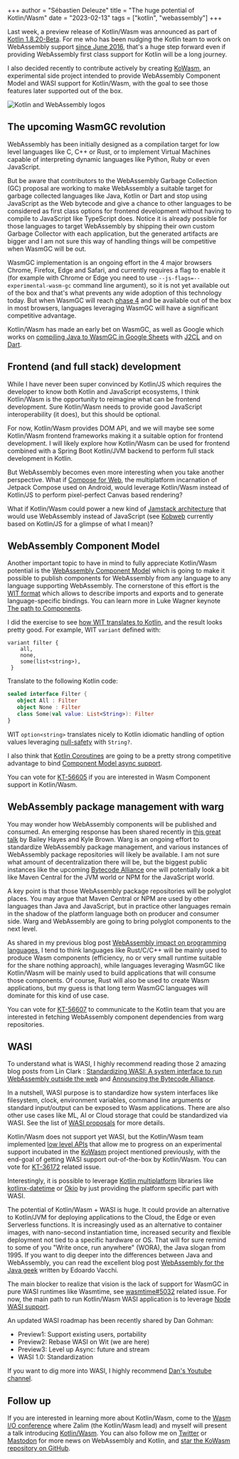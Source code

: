 +++
author = "Sébastien Deleuze"
title = "The huge potential of Kotlin/Wasm"
date = "2023-02-13"
tags = ["kotlin", "webassembly"]
+++

Last week, a preview release of Kotlin/Wasm was announced as part of [Kotlin 1.8.20-Beta](https://kotl.in/1-8-20-Beta#new-kotlin-wasm-target). For me who has been nudging the Kotlin team to work on WebAssembly support [since June 2016](https://discuss.kotlinlang.org/t/webassembly-support/1722), that's a huge step forward even if providing WebAssembly first class support for Kotlin will be a long journey.

I also decided recently to contribute actively by creating [KoWasm](https://github.com/sdeleuze/kowasm), an experimental side project intended to provide WebAssembly Component Model and WASI support for Kotlin/Wasm, with the goal to see those features later supported out of the box.

![Kotlin and WebAssembly logos](/images/kotlin-webassembly.png)

## The upcoming WasmGC revolution

WebAssembly has been initially designed as a compilation target for low level languages like C, C++ or Rust, or to implement Virtual Machines capable of interpreting dynamic languages like Python, Ruby or even JavaScript.

But be aware that contributors to the WebAssembly Garbage Collection (GC) proposal are working to make WebAssembly a suitable target for garbage collected languages like Java, Kotlin or Dart and stop using JavaScript as the Web bytecode and give a chance to other languages to be considered as first class options for frontend development without having to compile to JavaScript like TypeScript does. Notice it is already possible for those languages to target WebAssembly by shipping their own custom Garbage Collector with each application, but the generated artifacts are bigger and I am not sure this way of handling things will be competitive when WasmGC will be out.

WasmGC implementation is an ongoing effort in the 4 major browsers Chrome, Firefox, Edge and Safari, and currently requires a flag to enable it (for example with Chrome or Edge you need to use `--js-flags=--experimental-wasm-gc` command line argument), so it is not yet available out of the box and that's what prevents any wide adoption of this technology today. But when WasmGC will reach [phase 4](https://github.com/WebAssembly/proposals#phase-4---standardize-the-feature-wg) and be available out of the box in most browsers, languages leveraging WasmGC will have a significant competitive advantage.

Kotlin/Wasm has made an early bet on WasmGC, as well as Google which works on [compiling Java to WasmGC in Google Sheets](https://twitter.com/matt_wilkinsonn/status/1619004037193682953) with [J2CL](https://github.com/google/j2cl) and on [Dart](https://medium.com/dartlang/experimenting-with-dart-and-wasm-ef7f1c065577).

## Frontend (and full stack) development

While I have never been super convinced by Kotlin/JS which requires the developer to know both Kotlin and JavaScript ecosystems, I think Kotlin/Wasm is the opportunity to reimagine what can be frontend development. Sure Kotlin/Wasm needs to provide good JavaScript interoperability (it does), but this should be optional.

For now, Kotlin/Wasm provides DOM API, and we will maybe see some Kotlin/Wasm frontend frameworks making it a suitable option for frontend development. I will likely explore how Kotlin/Wasm can be used for frontend combined with a Spring Boot Kotlin/JVM backend to perform full stack development in Kotlin.

But WebAssembly becomes even more interesting when you take another perspective. What if [Compose for Web](https://github.com/JetBrains/compose-jb), the multiplatform incarnation of Jetpack Compose used on Android, would leverage Kotlin/Wasm instead of Kotlin/JS to perform pixel-perfect Canvas based rendering?

What if Kotlin/Wasm could power a new kind of [Jamstack architecture](https://jamstack.org/) that would use WebAssembly instead of JavaScript (see [Kobweb](https://github.com/varabyte/kobweb) currently based on Kotlin/JS for a glimpse of what I mean)?

## WebAssembly Component Model

Another important topic to have in mind to fully appreciate Kotlin/Wasm potential is the [WebAssembly Component Model](https://github.com/WebAssembly/component-model) which is going to make it possible to publish components for WebAssembly from any language to any language supporting WebAssembly. The cornerstone of this effort is the [WIT format](https://github.com/WebAssembly/component-model/blob/main/design/mvp/WIT.md) which allows to describe imports and exports and to generate language-specific bindings. You can learn more in Luke Wagner keynote [The path to Components](https://www.youtube.com/watch?v=phodPLY8zNE).

I did the exercise to see [how WIT translates to Kotlin](https://github.com/sdeleuze/kowasm/blob/999944fef36b5f488e900c170d735236c7b72387/component-model/src/wasmTest/kotlin/org/kowasm/componentmodel/WitToKotlin.kt), and the result looks pretty good. For example, WIT `variant` defined with:

```
variant filter {
    all,
    none,
    some(list<string>),
 }
 ```
Translate to the following Kotlin code:
 ```kotlin
 sealed interface Filter {
    object All : Filter
    object None : Filter
    class Some(val value: List<String>): Filter
}
```

WIT `option<string>` translates nicely to Kotlin idiomatic handling of option values leveraging [null-safety](https://kotlinlang.org/docs/null-safety.html) with `String?`.

I also think that [Kotlin Coroutines](https://kotlinlang.org/docs/coroutines-basics.html) are going to be a pretty strong competitive advantage to bind [Component Model async support](https://github.com/WebAssembly/meetings/blob/main/wasi/2022/presentations/2022-06-16-luke-async.pdf).

You can vote for [KT-56605](https://youtrack.jetbrains.com/issue/KT-56605) if you are interested in Wasm Component support in Kotlin/Wasm.

## WebAssembly package management with warg

You may wonder how WebAssembly components will be published and consumed. An emerging response has been shared recently in [this great talk](https://www.youtube.com/watch?v=lihQEVhOR58) by Bailey Hayes and Kyle Brown. Warg is an ongoing effort to standardize WebAssembly package management, and various instances of WebAssembly package repositories will likely be available. I am not sure what amount of decentralization there will be, but the biggest public instances like the upcoming [Bytecode Alliance](https://bytecodealliance.org/) one will potentially look a bit like Maven Central for the JVM world or NPM for the JavaScript world.

A key point is that those WebAssembly package repositories will be polyglot places. You may argue that Maven Central or NPM are used by other languages than Java and JavaScript, but in practice other languages remain in the shadow of the platform language both on producer and consumer side. Warg and WebAssembly are going to bring polyglot components to the next level.

As shared in my previous blog post [WebAssembly impact on programming languages](https://seb.deleuze.fr/webassembly-impact-on-programming-languages/), I tend to think languages like Rust/C/C++ will be mainly used to produce Wasm components (efficiency, no or very small runtime suitable for the share nothing approach), while languages leveraging WasmGC like Kotlin/Wasm will be mainly used to build applications that will consume those components. Of course, Rust will also be used to create Wasm applications, but my guess is that long term WasmGC languages will dominate for this kind of use case.

You can vote for [KT-56607](https://youtrack.jetbrains.com/issue/KT-56607) to communicate to the Kotlin team that you are interested in fetching WebAssembly component dependencies from warg repositories.

## WASI

To understand what is WASI, I highly recommend reading those 2 amazing blog posts from Lin Clark : [Standardizing WASI: A system interface to run WebAssembly outside the web](https://hacks.mozilla.org/2019/03/standardizing-wasi-a-webassembly-system-interface/) and [Announcing the Bytecode Alliance](https://bytecodealliance.org/articles/announcing-the-bytecode-alliance).

In a nutshell, WASI purpose is to standardize how system interfaces like filesystem, clock, environment variables, command line arguments or standard input/output can be exposed to Wasm applications. There are also other use cases like ML, AI or Cloud storage that could be standardized via WASI. See the list of [WASI proposals](https://github.com/WebAssembly/WASI/blob/main/Proposals.md) for more details.

Kotlin/Wasm does not support yet WASI, but the Kotlin/Wasm team implemented [low level APIs](https://youtrack.jetbrains.com/issue/KT-55589/Basic-support-of-WASI) that allow me to progress on an experimental support incubated in the [KoWasm](https://github.com/sdeleuze/kowasm) project mentioned previously, with the end-goal of getting WASI support out-of-the-box by Kotlin/Wasm. You can vote for [KT-36172](https://youtrack.jetbrains.com/issue/KT-36172) related issue.

Interestingly, it is possible to leverage [Kotlin multiplatform](https://kotlinlang.org/docs/multiplatform.html) libraries like [kotlinx-datetime](https://github.com/Kotlin/kotlinx-datetime) or [Okio](https://github.com/square/okio) by just providing the platform specific part with WASI.

The potential of Kotlin/Wasm + WASI is huge. It could provide an alternative to Kotlin/JVM for deploying applications to the Cloud, the Edge or even Serverless functions. It is increasingly used as an alternative to container images, with nano-second instantiation time, increased security and flexible deployment not tied to a specific hardware or OS. That will for sure remind to some of you "Write once, run anywhere" (WORA), the Java slogan from 1995. If you want to dig deeper into the differences between Java and WebAssembly, you can read the excellent blog post [WebAssembly for the Java geek](https://www.javaadvent.com/2022/12/webassembly-for-the-java-geek.html) written by Edoardo Vacchi.

The main blocker to realize that vision is the lack of support for WasmGC in pure WASI runtimes like Wasmtime, see [wasmtime#5032](https://github.com/bytecodealliance/wasmtime/issues/5032) related issue. For now, the main path to run Kotlin/Wasm WASI application is to leverage [Node WASI support](https://nodejs.org/api/wasi.html).

An updated WASI roadmap has been recently shared by Dan Gohman:
- Preview1: Support existing users, portability
- Preview2: Rebase WASI on Wit (we are here)
- Preview3: Level up Async: future and stream
- WASI 1.0: Standardization

If you want to dig more into WASI, I highly recommend [Dan's Youtube channel](https://www.youtube.com/@sunfishcode/streams).

## Follow up

If you are interested in learning more about Kotlin/Wasm, come to the [Wasm I/O conference](https://wasmio.tech) where Zalim (the Kotlin/Wasm lead) and myself will present a talk introducing [Kotlin/Wasm](https://wasmio.tech/sessions/introducing-kotlin-wasm/). You can also follow me on [Twitter](https://twitter.com/sdeleuze) or [Mastodon](https://mastodon.online/@sdeleuze) for more news on WebAssembly and Kotlin, and [star the KoWasm repository on GitHub](https://github.com/sdeleuze/kowasm).